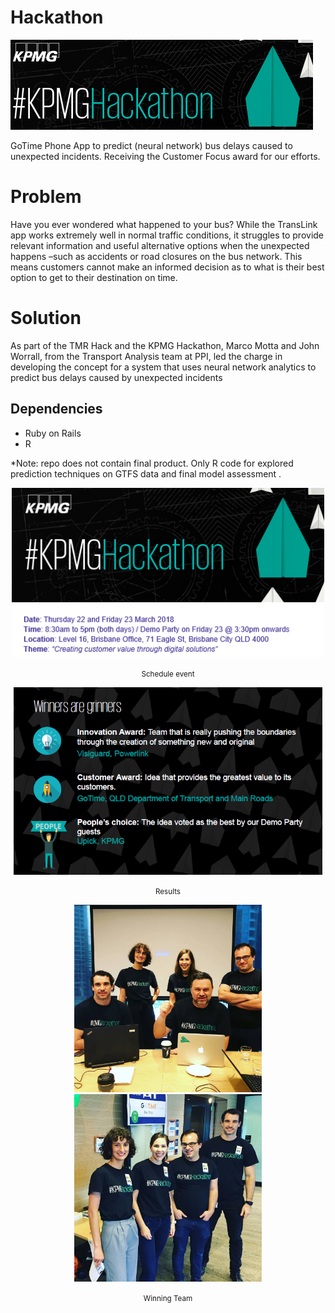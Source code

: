 
# Hackathon

<p>
<img src="img/logo.png"  ></p><p style="text-align:left">
GoTime Phone App to predict (neural network) bus delays caused to unexpected incidents. Receiving the Customer Focus award for our efforts.
</p>

# Problem
Have you ever wondered what happened to your bus? While the TransLink app works extremely well in normal traffic conditions, it struggles to provide relevant information and useful alternative options when the unexpected happens –such as accidents or road closures on the bus network. This means customers cannot make an informed decision as to what is their best option to get to their destination on time.

# Solution
As part of the TMR Hack and the KPMG Hackathon, Marco Motta and John Worrall, from the Transport Analysis team at PPI, led the charge in developing the concept for a system that uses neural network analytics to predict bus delays caused by unexpected incidents


## Dependencies
- Ruby on Rails
- R

*Note: repo does not contain final product. Only R code for explored prediction techniques on GTFS data and final model assessment .  

<div class="box" align="center">
        <img src="img/agenda.png" width=500 ></p><p style="text-align:center">
        <p style="text-align:center">
        <small>Schedule event</small>
        </p>
  </div>


<div class="box" align="center">
        <img src="img/awards.png" height=300 />
        <p style="text-align:center">
        <small>Results</small>
        </p>
  </div>



<div class="box" align="center">
        <img src="img/day1.jpg" height=300 />
        <img src="img/day2.jpg" height=300 />
        <p style="text-align:center">
        <small>Winning Team</small>
        </p>
  </div>
